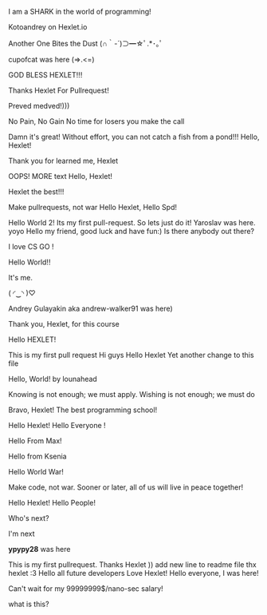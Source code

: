 I am a SHARK in the world of programming! 

Kotoandrey on Hexlet.io

Another One Bites the Dust (∩｀-´)⊃━☆ﾟ.*･｡ﾟ

cupofcat was here (=>.<=)

GOD BLESS HEXLET!!!

Thanks Hexlet For Pullrequest!

Preved medved!)))

No Pain, No Gain
No time for losers you make the call

Damn it's great!
Without effort, you can not catch a fish from a pond!!!
Hello, Hexlet!

Thank you for learned  me, Hexlet

OOPS!
MORE text
Hello, Hexlet!

Hexlet the best!!! 


Make pullrequests, not war
Hello Hexlet, Hello Spd!

Hello World 2!
Its my first pull-request. So lets just do it! Yaroslav was here.
yoyo
Hello my friend, good luck and have fun:)
Is there anybody out there?

I love CS GO !

Hello World!!

It's me.

( ◜‿◝ )♡

Andrey Gulayakin aka andrew-walker91 was here)

Thank you, Hexlet, for this course

Hello HEXLET!

This is my first pull request
Hi guys
Hello Hexlet
Yet another change to this file

Hello, World! by lounahead

Knowing is not enough; we must apply. Wishing is not enough; we must do

Bravo, Hexlet! The best programming school!


Hello Hexlet! 
Hello Everyone !

Hello From Max!

Hello from Ksenia

Hello World War!

Make code, not war. Sooner or later, all of us will live in peace together! 

Hello Hexlet! Hello People! 

Who's next?


I'm next

__ypypy28__ was here

This is my first pullrequest. Thanks Hexlet )) add new line to readme file
thx hexlet :3
Hello all future developers
Love Hexlet!
Hello everyone, I was here!

Can't wait for my 99999999$/nano-sec salary!

what is this?
